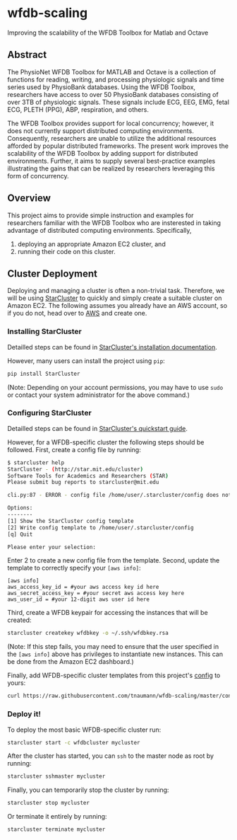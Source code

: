 wfdb-scaling
============

Improving the scalability of the WFDB Toolbox for Matlab and Octave


Abstract
--------
The PhysioNet WFDB Toolbox for MATLAB and Octave is a collection of functions for reading, writing, and processing physiologic signals and time series used by PhysioBank databases. Using the WFDB Toolbox, researchers have access to over 50 PhysioBank databases consisting of over 3TB of physiologic signals. These signals include ECG, EEG, EMG, fetal ECG, PLETH (PPG), ABP, respiration, and others. 

The WFDB Toolbox provides support for local concurrency; however, it does not currently support distributed computing environments. Consequently, researchers are unable to utilize the additional resources afforded by popular distributed frameworks. The present work improves the scalability of the WFDB Toolbox by adding support for distributed environments. Further, it aims to supply several best-practice examples illustrating the gains that can be realized by researchers leveraging this form of concurrency.


Overview
--------
This project aims to provide simple instruction and examples for researchers familiar with the WFDB Toolbox who are insterested in taking advantage of distributed computing environments. Specifically,

1. deploying an appropriate Amazon EC2 cluster, and
2. running their code on this cluster.


Cluster Deployment
------------------
Deploying and managing a cluster is often a non-trivial task. Therefore, we will be using [StarCluster](http://star.mit.edu/cluster) to quickly and simply create a suitable cluster on Amazon EC2. The following assumes you already have an AWS account, so if you do not, head over to [AWS](http://aws.amazon.com/) and create one.


### Installing StarCluster
Detailled steps can be found in [StarCluster's installation documentation](http://star.mit.edu/cluster/docs/latest/installation.html). 

However, many users can install the project using `pip`:

```sh
pip install StarCluster
```

(Note: Depending on your account permissions, you may have to use `sudo` or contact your system administrator for the above command.)

### Configuring StarCluster
Detailled steps can be found in [StarCluster's quickstart guide](http://star.mit.edu/cluster/docs/latest/quickstart.html). 

However, for a WFDB-specific cluster the following steps should be followed. First, create a config file by running:
```sh
$ starcluster help
StarCluster - (http://star.mit.edu/cluster)
Software Tools for Academics and Researchers (STAR)
Please submit bug reports to starcluster@mit.edu

cli.py:87 - ERROR - config file /home/user/.starcluster/config does not exist

Options:
--------
[1] Show the StarCluster config template
[2] Write config template to /home/user/.starcluster/config
[q] Quit

Please enter your selection:
```
Enter 2 to create a new config file from the template. Second, update the template to correctly specify your `[aws info]`:

```
[aws info]
aws_access_key_id = #your aws access key id here
aws_secret_access_key = #your secret aws access key here
aws_user_id = #your 12-digit aws user id here
```

Third, create a WFDB keypair for accessing the instances that will be created:

```sh
starcluster createkey wfdbkey -o ~/.ssh/wfdbkey.rsa
```

(Note: If this step fails, you may need to ensure that the user specified in the `[aws info]` above has privileges to instantiate new instances. This can be done from the Amazon EC2 dashboard.)

Finally, add WFDB-specific cluster templates from this project's [config](config) to yours:

```sh
curl https://raw.githubusercontent.com/tnaumann/wfdb-scaling/master/config >> ~/.starcluster/config
```

### Deploy it!
To deploy the most basic WFDB-specific cluster run:

```sh
starcluster start -c wfdbcluster mycluster
```

After the cluster has started, you can `ssh` to the master node as root by running:

```sh
starcluster sshmaster mycluster
```

Finally, you can temporarily stop the cluster by running:

```sh
starcluster stop mycluster
```

Or terminate it entirely by running:

```sh
starcluster terminate mycluster
```

